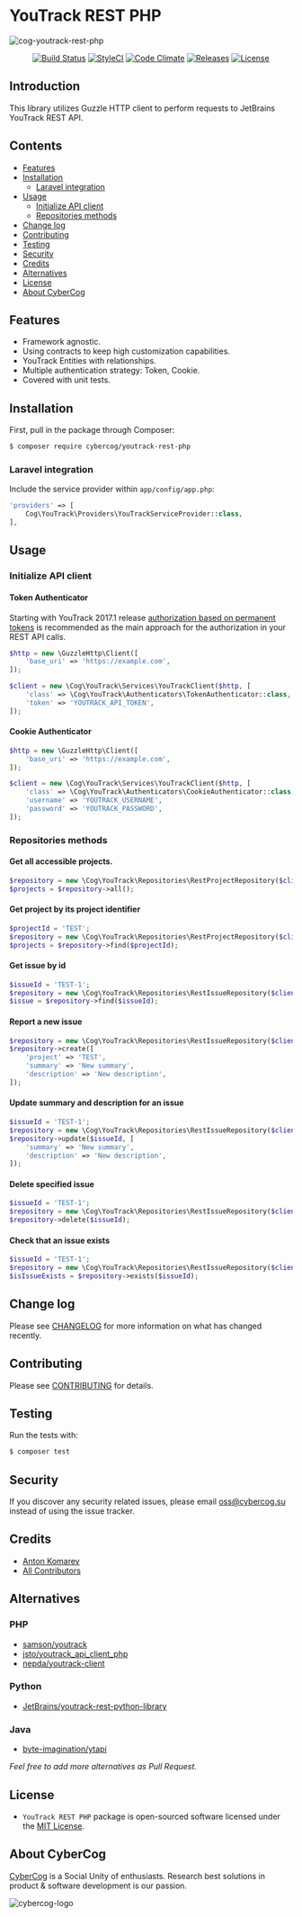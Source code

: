 # YouTrack REST PHP

![cog-youtrack-rest-php](https://cloud.githubusercontent.com/assets/1849174/26024854/65d76766-37e3-11e7-82ba-e386c9625894.png)

<p align="center">
<a href="https://travis-ci.org/cybercog/youtrack-rest-php"><img src="https://img.shields.io/travis/cybercog/youtrack-rest-php/master.svg?style=flat-square" alt="Build Status"></a>
<a href="https://styleci.io/repos/91037527"><img src="https://styleci.io/repos/91037527/shield" alt="StyleCI"></a>
<a href="https://codeclimate.com/github/cybercog/youtrack-rest-php"><img src="https://img.shields.io/codeclimate/github/cybercog/youtrack-rest-php.svg?style=flat-square" alt="Code Climate"></a>
<a href="https://github.com/cybercog/youtrack-rest-php/releases"><img src="https://img.shields.io/github/release/cybercog/youtrack-rest-php.svg?style=flat-square" alt="Releases"></a>
<a href="https://github.com/cybercog/youtrack-rest-php/blob/master/LICENSE"><img src="https://img.shields.io/github/license/cybercog/youtrack-rest-php.svg?style=flat-square" alt="License"></a>
</p>

## Introduction

This library utilizes Guzzle HTTP client to perform requests to JetBrains YouTrack REST API.

## Contents

- [Features](#features)
- [Installation](#installation)
    - [Laravel integration](#laravel-integration)
- [Usage](#usage)
    - [Initialize API client](#initialize-api-client)
    - [Repositories methods](#repositories-methods)
- [Change log](#change-log)
- [Contributing](#contributing)
- [Testing](#testing)
- [Security](#security)
- [Credits](#credits)
- [Alternatives](#alternatives)
- [License](#license)
- [About CyberCog](#about-cybercog)


## Features

- Framework agnostic.
- Using contracts to keep high customization capabilities.
- YouTrack Entities with relationships.
- Multiple authentication strategy: Token, Cookie.
- Covered with unit tests.

## Installation

First, pull in the package through Composer:

```sh
$ composer require cybercog/youtrack-rest-php
```

### Laravel integration

Include the service provider within `app/config/app.php`:

```php
'providers' => [
    Cog\YouTrack\Providers\YouTrackServiceProvider::class,
],
```

## Usage

### Initialize API client

#### Token Authenticator

Starting with YouTrack 2017.1 release [authorization based on permanent tokens](https://www.jetbrains.com/help/youtrack/standalone/2017.2/Manage-Permanent-Token.html) is recommended as the main approach for the authorization in your REST API calls. 

```php
$http = new \GuzzleHttp\Client([
    'base_uri' => 'https://example.com',
]);

$client = new \Cog\YouTrack\Services\YouTrackClient($http, [
    'class' => \Cog\YouTrack\Authenticators\TokenAuthenticator::class,
    'token' => 'YOUTRACK_API_TOKEN',
]);
```

#### Cookie Authenticator

```php
$http = new \GuzzleHttp\Client([
    'base_uri' => 'https://example.com',
]);

$client = new \Cog\YouTrack\Services\YouTrackClient($http, [
    'class' => \Cog\YouTrack\Authenticators\CookieAuthenticator::class,
    'username' => 'YOUTRACK_USERNAME',
    'password' => 'YOUTRACK_PASSWORD',
]);
```

### Repositories methods

#### Get all accessible projects.

```php
$repository = new \Cog\YouTrack\Repositories\RestProjectRepository($client);
$projects = $repository->all();
```

#### Get project by its project identifier

```php
$projectId = 'TEST';
$repository = new \Cog\YouTrack\Repositories\RestProjectRepository($client);
$projects = $repository->find($projectId);
```

#### Get issue by id

```php
$issueId = 'TEST-1';
$repository = new \Cog\YouTrack\Repositories\RestIssueRepository($client);
$issue = $repository->find($issueId);
```

#### Report a new issue

```php
$repository = new \Cog\YouTrack\Repositories\RestIssueRepository($client);
$repository->create([
    'project' => 'TEST',
    'summary' => 'New summary',
    'description' => 'New description',
]);
```

#### Update summary and description for an issue

```php
$issueId = 'TEST-1';
$repository = new \Cog\YouTrack\Repositories\RestIssueRepository($client);
$repository->update($issueId, [
    'summary' => 'New summary',
    'description' => 'New description',
]);
```

#### Delete specified issue

```php
$issueId = 'TEST-1';
$repository = new \Cog\YouTrack\Repositories\RestIssueRepository($client);
$repository->delete($issueId);
```

#### Check that an issue exists

```php
$issueId = 'TEST-1';
$repository = new \Cog\YouTrack\Repositories\RestIssueRepository($client);
$isIssueExists = $repository->exists($issueId);
```

## Change log

Please see [CHANGELOG](CHANGELOG.md) for more information on what has changed recently.

## Contributing

Please see [CONTRIBUTING](CONTRIBUTING.md) for details.

## Testing

Run the tests with:

```sh
$ composer test
```

## Security

If you discover any security related issues, please email oss@cybercog.su instead of using the issue tracker.

## Credits

- [Anton Komarev](https://github.com/a-komarev)
- [All Contributors](../../contributors)

## Alternatives

### PHP

- [samson/youtrack](https://github.com/SamsonIT/YouTrack)
- [jsto/youtrack_api_client_php](https://github.com/jsto/youtrack_api_client_php)
- [nepda/youtrack-client](https://github.com/nepda/youtrack-client)

### Python

- [JetBrains/youtrack-rest-python-library](https://github.com/JetBrains/youtrack-rest-python-library)

### Java

- [byte-imagination/ytapi](https://github.com/byte-imagination/ytapi)

*Feel free to add more alternatives as Pull Request.*

## License

- `YouTrack REST PHP` package is open-sourced software licensed under the [MIT License](LICENSE).

## About CyberCog

[CyberCog](http://www.cybercog.ru) is a Social Unity of enthusiasts. Research best solutions in product & software development is our passion.

![cybercog-logo](https://cloud.githubusercontent.com/assets/1849174/18418932/e9edb390-7860-11e6-8a43-aa3fad524664.png)
